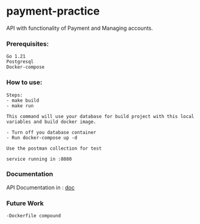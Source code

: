 # payment-practice

API with functionality of Payment and Managing accounts.

### Prerequisites:
```
Go 1.21
Postgresql
Docker-compose
```

### How to use:

```
Steps:
- make build
- make run

This command will use your database for build project with this local variables and build docker image.

- Turn off you database container
- Run docker-compose up -d

Use the postman collection for test

service running in :8080

```

### Documentation

API Documentation in :
[doc](https://github.com/arthTes/payment-api/tree/main/docs/payment-api.yaml)

### Future Work
```
-Dockerfile compound
``` 